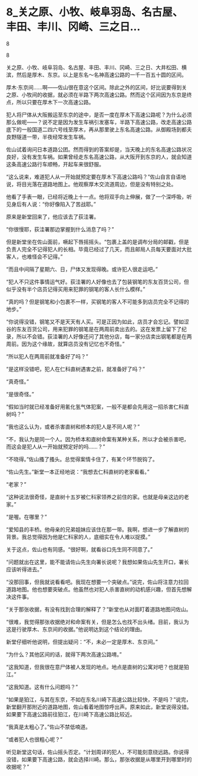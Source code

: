 # 8_关之原、小牧、岐阜羽岛、名古屋、丰田、丰川、冈崎、三之日...

8

8

关之原、小牧、岐阜羽岛、名古屋、丰田、丰川、冈崎、三之日、大井松田、横滨，然后是厚木、东京。以上是东名～名神高速公路的一千一百五十圆的区间。

厚木·东京间……啊——佐山很在意这个区间。除此之外的区间，好比说要得到关之原、小牧间的收据，就必须在半路下两次高速公路。然而这个区间因为东京是终点，所以只要在厚木下一次高速公路。

犯人将尸体从大阪搬运至东京的途中，是否一度在厚木下高速公路呢？为什么必须那么做呢——？说不定是因为发生车祸引发塞车，半路下高速公路，改走高速公路底下的一般国道二四六号线至厚木，再从那里驶上东名高速公路。从御殿场到都夫良野隧道一带，半夜经常发生车祸。

佐山试着询问日本道路公团。然而得到的答案却是，当天晚上的东名高速公路状况良好，没有发生车祸。如果曾经走东名高速公路，从大阪开到东京的人，就会知道这条高速公路行车顺畅，开起车来很舒服。

“这么说来，难道犯人从一开始就预定要在厚木下高速公路吗？”佐山自言自语地说，将目光落在道路地图上。他观察厚木交流道周边，但是没有特别之处。

他看了手表一眼，已经将近晚上十一点。他将双手向上伸展，做了一个深呼吸，听见身后有人说：“你好像陷入了苦战耶。”

原来是新堂回来了，他应该去了荻洼署。

“你很慢耶，荻洼署那边掌握到什么消息了吗？”

但是新堂坐在佐山面前，噘起下唇摇摇头。“包裹上盖的是调布分局的邮戳，但是负责人完全不记得犯人的长相。毕竟已经过了几天，而且邮局人员每天要面对大批客人，也难怪会不记得。”

“而且中间隔了星期六、日，尸体又发现得晚。或许犯人很走运吧。”

“犯人不只这件事情运气好。荻洼署的人好像也去了包装钢笔的东友百货公司，但似乎没有半个店员记得买用来犯罪的钢笔的客人长什么模样。”

“真的吗？但是钢笔和小包裹不一样，买钢笔的客人不可能多到店员完全不记得的地步。”

“你说得没错，钢笔又不是天天有人买。可是正因为如此，店员才会忘记。譬如涩谷的东友百货公司，用来犯罪的钢笔是在两周前卖出去的。这在发票上留下了纪录，所以不会错。荻洼署的人好像还问了其他分店，每一家分店卖出钢笔都是在两周前。因为这个缘故，就算店员没有记忆也不奇怪。”

“所以犯人在两周前就准备好了吗？”

“是这样没错吧，犯人在仁科直树遇害之前，就准备好了吗？”

“真奇怪。”

“是很奇怪。”

“假如当时就已经准备好用氰化氢气体犯案，一般不是都会先用这一招杀害仁科直树吗？”

“我也这么认为，或者杀害直树和桥本的犯人是不同人呢？”

“不，我认为是同一个人。因为桥本和直树命案有某种关系，所以才会被杀害吧，而这会是犯人从一开始就预定好的吗……？”

“不晓得。”佐山搔了搔头。总觉得案情卡住了，有某个环节脱钩了。

“佐山先生。”新堂一本正经地说：“我想去仁科直树的老家看看。”

“老家？”

“这种说法很奇怪，是直树十五岁被仁科家领养之前住的家。也就是母亲这边的老家。”

“是喔。在哪里？”

“爱知县的丰桥。他母亲的兄弟姐妹应该住在那一带。我啊，想进一步了解直树的背景。我总觉得因为他是仁科家的人，底细实在令人难以捉摸。”

关于这点，佐山也有同感。“很好啊，就看谷口先生同不同意了。”

“问题就出在这里，能不能请佐山先生向署长说呢？我想如果佐山先生开口，署长应该听得进去。”

“没那回事，但我就说看看吧。我现在想要一个突破点。”说完，佐山将注意力拉回道路地图。他也想要突破点。他虽然也对犯人杀害直树的动机感兴趣，但首先想解决这件事。

“关于那张收据，有没有找到合理的解释了？”新堂也从对面盯着道路地图问佐山。

“很难，我觉得那张收据绝对和命案有关，但是怎么也找不出头绪。目前，我认为这是行驶厚木、东京间的收据。”他说明达到这个结论的理由。

新堂仔细听他说明，但提出疑问：“不，未必一定是厚木、东京间。”

“为什么？其他区间的话，就得下两次高速公路唷。”

“这我知道，但我很在意尸体被人发现的地点。地点是直树的公寓对吧？也就是狛江。”

“这我知道。这有什么问题吗？”

“如果是狛江，与其在东京，不如在东名川崎下高速公路比较快，不是吗？”说完，新堂翻开那附近的道路地图，佐山看着地图惊呼出声。原来如此，新堂说得没错。如果要下高速公路前往狛江，在川崎下高速公路比较近。

“我真是太粗心了。”佐山不禁低喃道。

“或者犯人也很粗心呢？”

听见新堂这句话，佐山摇头否定。“计划周详的犯人，不可能刻意绕远路。你说得没错，如果要下高速公路，就会选择川崎。那么，那张收据是从哪里开到哪里时的收据呢？”